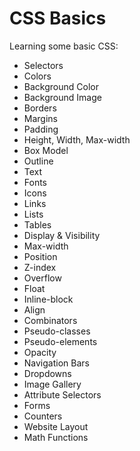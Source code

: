 # CSS Basics

Learning some basic CSS: 
- Selectors
- Colors
- Background Color
- Background Image 
- Borders
- Margins
- Padding
- Height, Width, Max-width
- Box Model
- Outline
- Text
- Fonts
- Icons
- Links
- Lists
- Tables
- Display & Visibility
- Max-width
- Position
- Z-index
- Overflow
- Float
- Inline-block 
- Align
- Combinators
- Pseudo-classes
- Pseudo-elements
- Opacity
- Navigation Bars
- Dropdowns
- Image Gallery
- Attribute Selectors
- Forms
- Counters
- Website Layout
- Math Functions
